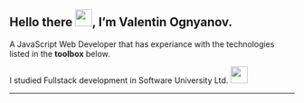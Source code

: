 Hello there <img src="http://raw.githubusercontent.com/MartinHeinz/MartinHeinz/master/wave.gif" width="30px">, I’m Valentin Ognyanov.
 ---
A JavaScript Web Developer that has experiance with the technologies listed in the **toolbox** below.

I studied Fullstack development in Software University Ltd. <img src="https://upload.wikimedia.org/wikipedia/commons/thumb/7/76/Logo_Software_University_%28SoftUni%29_-_blue.png/120px-Logo_Software_University_%28SoftUni%29_-_blue.png" path="http://www.softuni.com/" width="30px">

---

<!---
valentinognyanov/valentinognyanov is a ✨ special ✨ repository because its `README.md` (this file) appears on your GitHub profile.
You can click the Preview link to take a look at your changes.
--->
